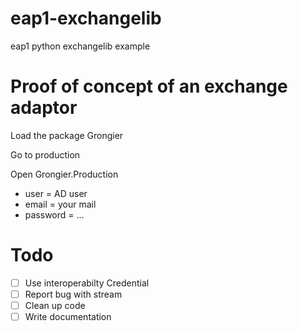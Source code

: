 # eap1-exchangelib
eap1 python exchangelib example

# Proof of concept of an exchange adaptor

Load the package Grongier

Go to production

Open Grongier.Production

- user = AD user
- email = your mail
- password = ...

# Todo 

- [ ] Use interoperabilty Credential
- [ ] Report bug with stream
- [ ] Clean up code
- [ ] Write documentation
